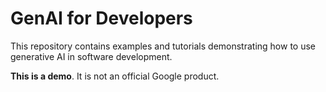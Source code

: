 # GenAI for Developers

This repository contains examples and tutorials demonstrating how to use generative AI in software development.

**This is a demo**. It is not an official Google product.
